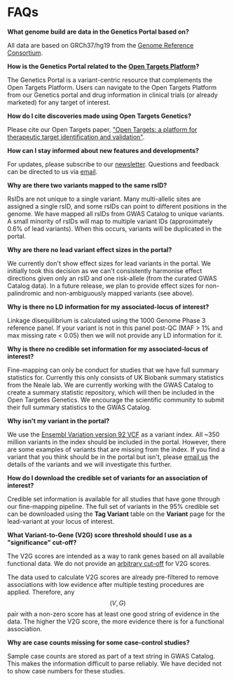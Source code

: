 # FAQs

**What genome build are data in the Genetics Portal based on?**

All data are based on GRCh37/hg19 from the [Genome Reference Consortium](https://www.ncbi.nlm.nih.gov/grc).

**How is the Genetics Portal related to the** [**Open Targets Platform**](https://www.targetvalidation.org)**?**

The Genetics Portal is a variant-centric resource that complements the Open Targets Platform. Users can navigate to the Open Targets Platform from our Genetics portal and drug information in clinical trials \(or already marketed\) for any target of interest.

**How do I cite discoveries made using Open Targets Genetics?**

Please cite our Open Targets paper, ["Open Targets: a platform for therapeutic target identification and validation"](https://academic.oup.com/nar/article/45/D1/D985/2605745).

**How can I stay informed about new features and developments?**

For updates, please subscribe to our [newsletter](https://opentargets.us17.list-manage.com/subscribe?u=d11d0467053c1d4b918eb8738&id=f084c7a7c2). Questions and feedback can be directed to us via [email](mailto:geneticsportal@opentargets.org).

**Why are there two variants mapped to the same rsID?**

RsIDs are not unique to a single variant. Many multi-allelic sites are assigned a single rsID, and some rsIDs can point to different positions in the genome. We have mapped all rsIDs from GWAS Catalog to unique variants. A small minority of rsIDs will map to multiple variant IDs \(approximately 0.6% of lead variants\). When this occurs, variants will be duplicated in the portal.

**Why are there no lead variant effect sizes in the portal?**

We currently don't show effect sizes for lead variants in the portal. We initially took this decision as we can't consistently harmonise effect directions given only an rsID and one risk-allele \(from the curated GWAS Catalog data\). In a future release, we plan to provide effect sizes for non-palindromic and non-ambiguously mapped variants \(see above\).

**Why is there no LD information for my associated-locus of interest?**

Linkage disequilibrium is calculated using the 1000 Genome Phase 3 reference panel. If your variant is not in this panel post-QC \(MAF &gt; 1% and max missing rate &lt; 0.05\) then we will not provide any LD information for it.

**Why is there no credible set information for my associated-locus of interest?**

Fine-mapping can only be conduct for studies that we have full summary statistics for. Currently this only consists of UK Biobank summary statistics from the Neale lab. We are currently working with the GWAS Catalog to create a summary statistic repository, which will then be included in the Open Targetes Genetics. We encourage the scientific community to submit their full summary statistics to the GWAS Catalog.

**Why isn't my variant in the portal?**

We use the [Ensembl Variation version 92 VCF](ftp://ftp.ensembl.org/pub/grch37/update/variation/vcf/homo_sapiens/) as a variant index. All ~350 million variants in the index should be included in the portal. However, there are some examples of variants that are missing from the index. If you find a variant that you think should be in the portal but isn't, please [email us](mailto:geneticsportal@opentargets.org) the details of the variants and we will investigate this further.

**How do I download the credible set of variants for an association of interest?**

Credible set information is available for all studies that have gone through our fine-mapping pipeline. The full set of variants in the 95% credible set can be downloaded using the **Tag Variant** table on the **Variant** page for the lead-variant at your locus of interest.

**What Variant-to-Gene \(V2G\) score threshold should I use as a "significance" cut-off?**

The V2G scores are intended as a way to rank genes based on all available functional data. We do not provide an [arbitrary cut-off](https://www.bmj.com/content/322/7280/226.1) for V2G scores.

The data used to calculate V2G scores are already pre-filtered to remove associations with low evidence after multiple testing procedures are applied. Therefore, any $$(V,G)$$ pair with a non-zero score has at least one good string of evidence in the data. The higher the V2G score, the more evidence there is for a functional association.

**Why are case counts missing for some case-control studies?**

Sample case counts are stored as part of a text string in GWAS Catalog. This makes the information difficult to parse reliably. We have decided not to show case numbers for these studies.

